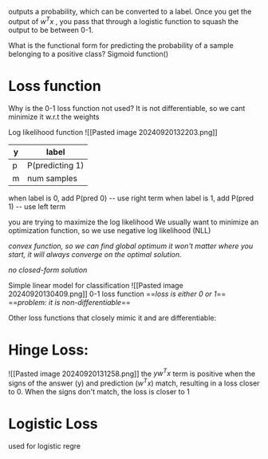 outputs a probability, which can be converted to a label.
Once you get the output of $w^T x$ , you pass that through a logistic function to squash the output to be between 0-1.

What is the functional form for predicting the probability of a sample belonging to a positive class? Sigmoid function()

# Loss function


Why is the 0-1 loss function not used? It is not differentiable, so we cant minimize it w.r.t the weights



Log likelihood function
![[Pasted image 20240920132203.png]]

| y   | label           |
| --- | --------------- |
| p   | P(predicting 1) |
| m   | num samples     |
when label is 0, add P(pred 0) -- use right term
when label is 1, add P(pred 1) -- use left term

you are trying to maximize the log likelihood
We usually want to minimize an optimization function, so we use negative log likelihood (NLL)

*convex function, so we can find global optimum*
*it won't matter where you start, it will always converge on the optimal solution.*

 *no closed-form solution*


Simple linear model for classification
![[Pasted image 20240920130409.png]]
0-1 loss function
==*loss is either 0 or 1*== 
==*problem: it is non-differentiable*==

Other loss functions that closely mimic it and are differentiable:

# Hinge Loss:

![[Pasted image 20240920131258.png]]
the $yw^T x$ term is positive when the signs of the answer (y) and prediction ($w^T x$) match, resulting in a loss closer to 0.
When the signs don't match, the loss is closer to 1

# Logistic Loss
used for logistic regre
